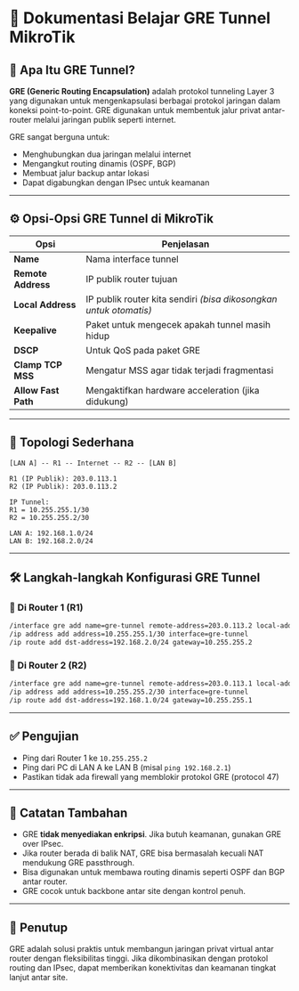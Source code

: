 
# 📘 Dokumentasi Belajar GRE Tunnel MikroTik

## 🧠 Apa Itu GRE Tunnel?

**GRE (Generic Routing Encapsulation)** adalah protokol tunneling Layer 3 yang digunakan untuk mengenkapsulasi berbagai protokol jaringan dalam koneksi point-to-point. GRE digunakan untuk membentuk jalur privat antar-router melalui jaringan publik seperti internet.

GRE sangat berguna untuk:

- Menghubungkan dua jaringan melalui internet
- Mengangkut routing dinamis (OSPF, BGP)
- Membuat jalur backup antar lokasi
- Dapat digabungkan dengan IPsec untuk keamanan

---

## ⚙️ Opsi-Opsi GRE Tunnel di MikroTik

| Opsi              | Penjelasan |
|-------------------|------------|
| **Name**          | Nama interface tunnel |
| **Remote Address**| IP publik router tujuan |
| **Local Address** | IP publik router kita sendiri *(bisa dikosongkan untuk otomatis)* |
| **Keepalive**     | Paket untuk mengecek apakah tunnel masih hidup |
| **DSCP**          | Untuk QoS pada paket GRE |
| **Clamp TCP MSS** | Mengatur MSS agar tidak terjadi fragmentasi |
| **Allow Fast Path** | Mengaktifkan hardware acceleration (jika didukung) |

---

## 🧭 Topologi Sederhana

```
[LAN A] -- R1 -- Internet -- R2 -- [LAN B]

R1 (IP Publik): 203.0.113.1
R2 (IP Publik): 203.0.113.2

IP Tunnel: 
R1 = 10.255.255.1/30
R2 = 10.255.255.2/30

LAN A: 192.168.1.0/24
LAN B: 192.168.2.0/24
```

---

## 🛠️ Langkah-langkah Konfigurasi GRE Tunnel

### 🔹 Di Router 1 (R1)

```bash
/interface gre add name=gre-tunnel remote-address=203.0.113.2 local-address=203.0.113.1
/ip address add address=10.255.255.1/30 interface=gre-tunnel
/ip route add dst-address=192.168.2.0/24 gateway=10.255.255.2
```

### 🔹 Di Router 2 (R2)

```bash
/interface gre add name=gre-tunnel remote-address=203.0.113.1 local-address=203.0.113.2
/ip address add address=10.255.255.2/30 interface=gre-tunnel
/ip route add dst-address=192.168.1.0/24 gateway=10.255.255.1
```

---

## ✅ Pengujian

- Ping dari Router 1 ke `10.255.255.2`
- Ping dari PC di LAN A ke LAN B (misal `ping 192.168.2.1`)
- Pastikan tidak ada firewall yang memblokir protokol GRE (protocol 47)

---

## 🧠 Catatan Tambahan

- GRE **tidak menyediakan enkripsi**. Jika butuh keamanan, gunakan GRE over IPsec.
- Jika router berada di balik NAT, GRE bisa bermasalah kecuali NAT mendukung GRE passthrough.
- Bisa digunakan untuk membawa routing dinamis seperti OSPF dan BGP antar router.
- GRE cocok untuk backbone antar site dengan kontrol penuh.

---

## 📝 Penutup

GRE adalah solusi praktis untuk membangun jaringan privat virtual antar router dengan fleksibilitas tinggi. Jika dikombinasikan dengan protokol routing dan IPsec, dapat memberikan konektivitas dan keamanan tingkat lanjut antar site.
